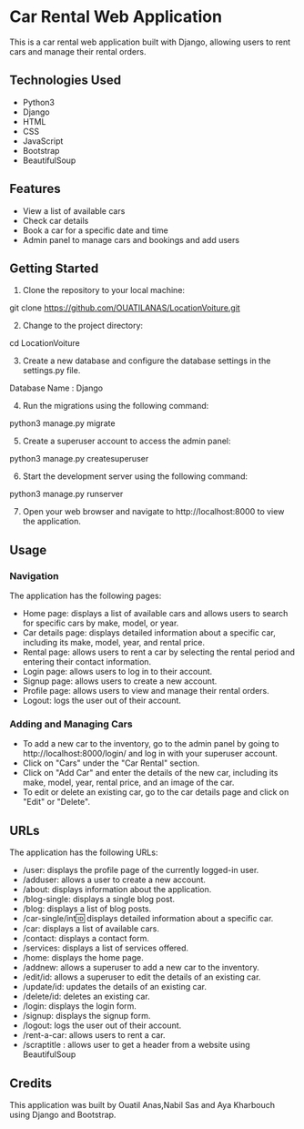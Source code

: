 # Car Rental Web Application

This is a car rental web application built with Django, allowing users to rent cars and manage their rental orders.

## Technologies Used

- Python3
- Django
- HTML
- CSS
- JavaScript
- Bootstrap
- BeautifulSoup

## Features

- View a list of available cars
- Check car details
- Book a car for a specific date and time
- Admin panel to manage cars and bookings and add users

## Getting Started

1. Clone the repository to your local machine:

git clone https://github.com/OUATILANAS/LocationVoiture.git

2. Change to the project directory:

cd LocationVoiture

3. Create a new database and configure the database settings in the settings.py file.

Database Name : Django

4. Run the migrations using the following command:

python3 manage.py migrate

5. Create a superuser account to access the admin panel:

python3 manage.py createsuperuser

6. Start the development server using the following command:

python3 manage.py runserver

7. Open your web browser and navigate to http://localhost:8000 to view the application.

## Usage

### Navigation

The application has the following pages:

- Home page: displays a list of available cars and allows users to search for specific cars by make, model, or year.
- Car details page: displays detailed information about a specific car, including its make, model, year, and rental price.
- Rental page: allows users to rent a car by selecting the rental period and entering their contact information.
- Login page: allows users to log in to their account.
- Signup page: allows users to create a new account.
- Profile page: allows users to view and manage their rental orders.
- Logout: logs the user out of their account.

### Adding and Managing Cars

- To add a new car to the inventory, go to the admin panel 
by going to http://localhost:8000/login/ and log in with your superuser account.
- Click on "Cars" under the "Car Rental" section.
- Click on "Add Car" and enter the details of the new car, including its make, model, year, rental price, and an image of the car.
- To edit or delete an existing car, go to the car details page and click on "Edit" or "Delete".

## URLs

The application has the following URLs:

- /user: displays the profile page of the currently logged-in user.
- /adduser: allows a user to create a new account.
- /about: displays information about the application.
- /blog-single: displays a single blog post.
- /blog: displays a list of blog posts.
- /car-single/int:id: displays detailed information about a specific car.
- /car: displays a list of available cars.
- /contact: displays a contact form.
- /services: displays a list of services offered.
- /home: displays the home page.
- /addnew: allows a superuser to add a new car to the inventory.
- /edit/id: allows a superuser to edit the details of an existing car.
- /update/id: updates the details of an existing car.
- /delete/id: deletes an existing car.
- /login: displays the login form.
- /signup: displays the signup form.
- /logout: logs the user out of their account.
- /rent-a-car: allows users to rent a car.
- /scraptitle : allows user to get a header from a website using BeautifulSoup

## Credits
This application was built by Ouatil Anas,Nabil Sas and Aya Kharbouch using Django and Bootstrap.






